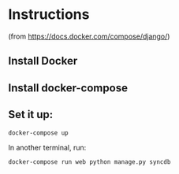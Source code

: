 # Instructions

(from https://docs.docker.com/compose/django/)

## Install Docker
## Install docker-compose

## Set it up:

`docker-compose up`

In another terminal, run:

`docker-compose run web python manage.py syncdb`
